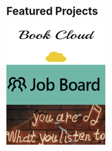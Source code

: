 <h1>Featured Projects</h1>

<a href="https://62f9c18dd35b2b721f7f8a30--ephemeral-treacle-8f3661.netlify.app/">
  <img align="left" width="260" height="105" src="https://github.com/kb789/kb789/blob/main/bookcloud.png" />
</a>

<a href="https://job-board-xi.vercel.app/">
  <img align="left" width="260" height="105" src="https://github.com/kb789/kb789/blob/main/job.png" />
</a>
<a href="https://heartfelt-bonbon-fe9616.netlify.app/">
  <img width="260" height="105" align="left" src="https://github.com/kb789/kb789/blob/main/music.png" />
</a>

<!--### :woman_technologist: About Me : 

**kb789/kb789** is a ✨ _special_ ✨ repository because its `README.md` (this file) appears on your GitHub profile.

Here are some ideas to get you started:

- 🔭 I’m currently working on ...
- 🌱 I’m currently learning ...
- 👯 I’m looking to collaborate on ...
- 🤔 I’m looking for help with ...
- 💬 Ask me about ...
- 📫 How to reach me: ...
- 😄 Pronouns: ...
- ⚡ Fun fact: ...


---

### :hammer_and_wrench: Languages and Tools : <div>
  
  <img src="https://github.com/devicons/devicon/blob/master/icons/python/python-original.svg" title="Python" alt="Python" width="40" height="40"/>&nbsp;
  <img src="https://github.com/devicons/devicon/blob/master/icons/react/react-original-wordmark.svg" title="React" alt="React" width="40" height="40"/>&nbsp;
  <img src="https://github.com/devicons/devicon/blob/master/icons/javascript/javascript-original.svg" title="JavaScript" alt="JavaScript" width="40" height="40"/>&nbsp;
  <img src="https://github.com/devicons/devicon/blob/master/icons/firebase/firebase-plain-wordmark.svg" title="Firebase" alt="Firebase" width="40" height="40"/>&nbsp;
  <img src="https://github.com/devicons/devicon/blob/master/icons/nodejs/nodejs-original-wordmark.svg" title="NodeJS" alt="NodeJS" width="40" height="40"/>&nbsp;
  
 
</div>
-->


